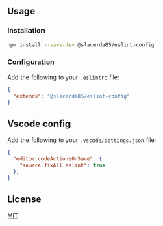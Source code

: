 <!-- add some basic readme about eslint-config -->

## Usage

### Installation

```bash
npm install --save-dev @slacerda85/eslint-config
```

### Configuration

Add the following to your `.eslintrc` file:

```json
{
  "extends": "@slacerda85/eslint-config"
}
```

## Vscode config

Add the following to your `.vscode/settings.json` file:

```json
{
  "editor.codeActionsOnSave": {
    "source.fixAll.eslint": true
  },  
}
```

## License

[MIT](LICENSE)
```


